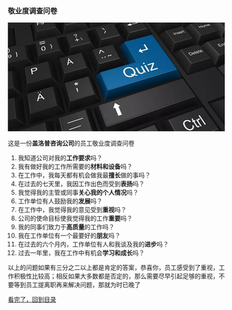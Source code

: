 ### 敬业度调查问卷

![假装这里有一张图片](/static/img/questionnaire-1.png)

这是一份**盖洛普咨询公司**的员工敬业度调查问卷

1. 我知道公司对我的**工作要求**吗？
1. 我有做好我的工作所需要的**材料和设备**吗？
1. 在工作中，我每天都有机会做我最**擅长**做的事吗？
1. 在过去的七天里，我因工作出色而受到**表扬**吗？
1. 我觉得我的主管或同事**关心我的个人情况**吗？
1. 工作单位有人鼓励我的**发展**吗？
1. 在工作中，我觉得我的意见受到**重视**吗？
1. 公司的使命目标使我觉得我的工作**重要**吗？
1. 我的同事们致力于**高质量**的工作吗？
1. 我在工作单位有一个最要好的**朋友**吗？
1. 在过去的六个月内，工作单位有人和我谈及我的**进步**吗？
1. 过去一年里，我在工作中有机会**学习和成长**吗？

以上的问题如果有三分之二以上都是肯定的答案，恭喜你，员工感受到了重视，工作积极性比较高；相反如果大多数都是否定的，那么需要尽早引起足够的重视，不要等到员工提离职再来解决问题，那就为时已晚了


[看完了，回到目录](/README.md)
